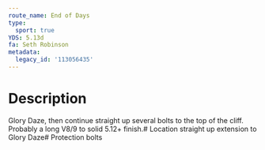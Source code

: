 ```yaml
---
route_name: End of Days
type:
  sport: true
YDS: 5.13d
fa: Seth Robinson
metadata:
  legacy_id: '113056435'
---
```

# Description
Glory Daze, then continue straight up several bolts to the top of the cliff. Probably a long V8/9 to solid 5.12+ finish.# Location
straight up extension to Glory Daze# Protection
bolts
